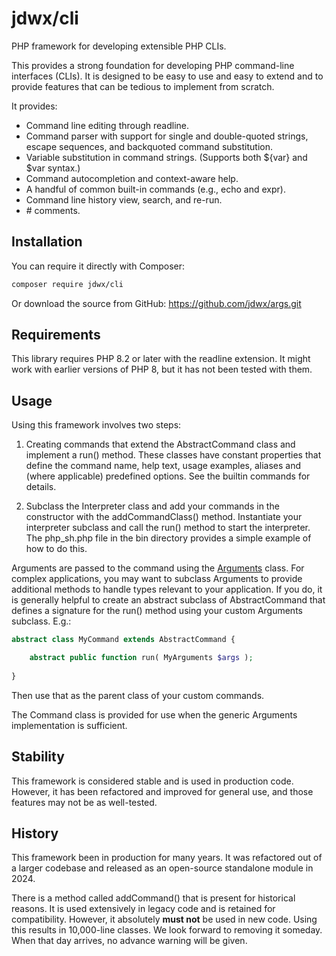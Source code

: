 # jdwx/cli

PHP framework for developing extensible PHP CLIs.

This provides a strong foundation for developing PHP command-line interfaces (CLIs).
It is designed to be easy to use and easy to extend and to provide features that can
be tedious to implement from scratch.

It provides:
* Command line editing through readline.
* Command parser with support for single and double-quoted strings, escape sequences, and backquoted 
  command substitution.
* Variable substitution in command strings. (Supports both ${var} and $var syntax.)
* Command autocompletion and context-aware help.
* A handful of common built-in commands (e.g., echo and expr).
* Command line history view, search, and re-run.
* \# comments.

## Installation

You can require it directly with Composer:

```bash
composer require jdwx/cli
```

Or download the source from GitHub: https://github.com/jdwx/args.git

## Requirements

This library requires PHP 8.2 or later with the readline extension. 
It might work with earlier versions of PHP 8, but it has not been tested with them.

## Usage 

Using this framework involves two steps:

1) Creating commands that extend the AbstractCommand class and implement a run() method.
   These classes have constant properties that define the command name, help text, usage
   examples, aliases and (where applicable) predefined options. See the builtin commands
   for details.

2) Subclass the Interpreter class and add your commands in the constructor with the 
   addCommandClass() method. Instantiate your interpreter subclass and call the 
   run() method to start the interpreter. The php_sh.php file in the bin directory
   provides a simple example of how to do this.

Arguments are passed to the command using the [Arguments](https://github.com/jdwx/args) 
class. For complex applications, you may want to subclass Arguments to provide additional
methods to handle types relevant to your application. If you do, it is generally helpful
to create an abstract subclass of AbstractCommand that defines a signature for the run()
method using your custom Arguments subclass. E.g.:

```php
abstract class MyCommand extends AbstractCommand {

    abstract public function run( MyArguments $args );
    
}
```

Then use that as the parent class of your custom commands.

The Command class is provided for use when the generic Arguments implementation is
sufficient.

## Stability

This framework is considered stable and is used in production code. However, it has
been refactored and improved for general use, and those features may not be as 
well-tested.

## History

This framework been in production for many years. It was refactored out of a larger
codebase and released as an open-source standalone module in 2024.

There is a method called addCommand() that is present for historical reasons. It is
used extensively in legacy code and is retained for compatibility. However, it 
absolutely **must not** be used in new code. Using this results in 10,000-line 
classes. We look forward to removing it someday. When that day arrives, no advance
warning will be given.
